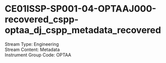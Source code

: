 # CE01ISSP-SP001-04-OPTAAJ000-recovered_cspp-optaa_dj_cspp_metadata_recovered

Stream Type: Engineering<br>
Stream Content: Metadata<br>
Instrument Group Code: OPTAA<br>

